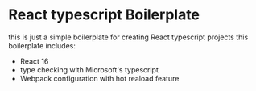 # React typescript Boilerplate
this is just a simple boilerplate for creating React typescript projects
this boilerplate includes: 
* React 16
* type checking with Microsoft's typescript
* Webpack configuration with hot reaload feature
